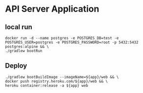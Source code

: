 # API Server Application

## local run

```$sh
docker run -d --name postgres -e POSTGRES_DB=test -e POSTGRES_USER=postgres -e POSTGRES_PASSWORD=root -p 5432:5432 postgres:alpine && \
./gradlew bootRun
```

## Deploy

```$sh
./gradlew bootBuildImage --imageName=${app}/web && \
docker push registry.heroku.com/${app}/web && \
heroku container:release -a ${app} web
```
